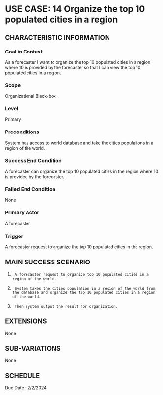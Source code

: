# USE CASE: 14 Organize the top 10 populated cities in a region
## CHARACTERISTIC INFORMATION

### Goal in Context
As a forecaster I want to organize the top 10 populated cities in a region where 10 is provided by the forecaster so that I can view the top 10 populated cities in a region.

### Scope
Organizational Black-box

### Level

Primary

### Preconditions

System has access to world database and take the cities populations in a region of the world.

### Success End Condition

A forecaster can organize the top 10 populated cities in the region where 10 is provided by the forecaster.

### Failed End Condition

None

### Primary Actor

A forecaster

### Trigger

A forecaster request to organize the top 10 populated cities in the region. 

## MAIN SUCCESS SCENARIO


1.      A forecaster request to organize top 10 populated cities in a region of the world.
2.      System takes the cities population in a region of the world from the database and organize the top 10 populated cities in a region of the world.
3.      Then system output the result for organization.

## EXTENSIONS

None

## SUB-VARIATIONS

None

## SCHEDULE

Due Date : 2/2/2024
